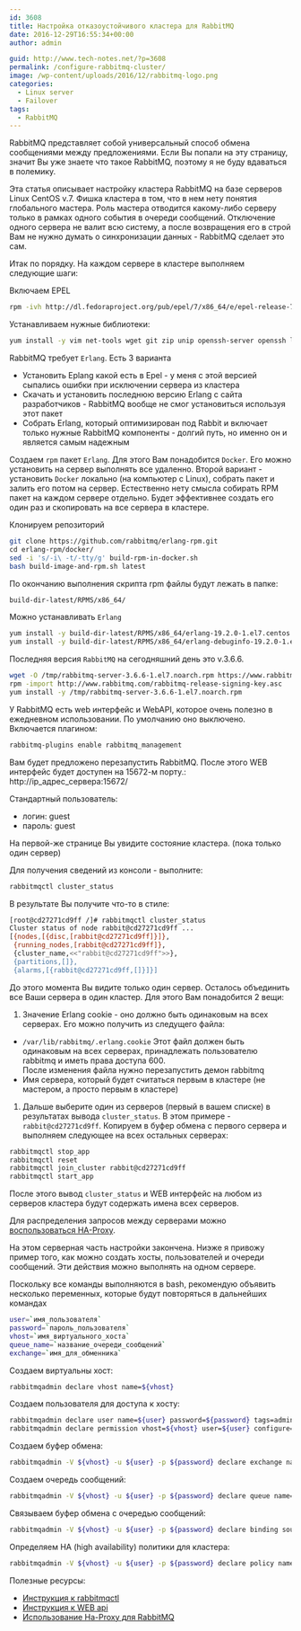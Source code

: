```yaml
---
id: 3608
title: Настройка отказоустойчивого кластера для RabbitMQ
date: 2016-12-29T16:55:34+00:00
author: admin

guid: http://www.tech-notes.net/?p=3608
permalink: /configure-rabbitmq-cluster/
image: /wp-content/uploads/2016/12/rabbitmq-logo.png
categories:
  - Linux server
  - Failover
tags:
  - RabbitMQ
---
```

RabbitMQ представляет собой универсальный способ обмена сообщениями между предложениями. Если Вы попали на эту страницу, значит Вы уже знаете что такое RabbitMQ, поэтому я не буду вдаваться в полемику.

Эта статья описывает настройку кластера RabbitMQ на базе серверов Linux CentOS v.7. Фишка кластера в том, что в нем нету понятия глобального мастера. Роль мастера отводится какому-либо серверу только в рамках одного события в очереди сообщений. Отключение одного сервера не валит всю систему, а после возвращения его в строй Вам не нужно думать о синхронизации данных - RabbitMQ сделает это сам.  

Итак по порядку. На каждом сервере в кластере выполняем следующие шаги:

Включаем EPEL

```bash
rpm -ivh http://dl.fedoraproject.org/pub/epel/7/x86_64/e/epel-release-7-8.noarch.rpm
```

Устанавливаем нужные библиотеки:

```bash
yum install -y vim net-tools wget git zip unip openssh-server openssh logrotate socat
```

RabbitMQ требует `Erlang`. Есть 3 варианта
  * Установить Eplang какой есть в Epel - у меня с этой версией сыпались ошибки при исключении сервера из кластера
  * Скачать и установить последнюю версию Erlang с сайта разработчиков - RabbitMQ вообще не смог установиться используя этот пакет
  * Собрать Erlang, который оптимизирован под Rabbit и включает только нужные RabbitMQ компоненты - долгий путь, но именно он и является самым надежным

Создаем `rpm` пакет `Erlang`. Для этого Вам понадобится `Docker`. Его можно установить на сервер выполнять все удаленно. Второй вариант - установить `Docker` локально (на компьютер с Linux), собрать пакет и залить его потом на сервер. Естественно нету смысла собирать RPM пакет на каждом сервере отдельно. Будет эффективнее создать его один раз и скопировать на все сервера в кластере.

Клонируем репозиторий

```bash
git clone https://github.com/rabbitmq/erlang-rpm.git  
сd erlang-rpm/docker/  
sed -i 's/-i\ -t/-tty/g' build-rpm-in-docker.sh  
bash build-image-and-rpm.sh latest
```

По окончанию выполнения скрипта rpm файлы будут лежать в папке:

```bash
build-dir-latest/RPMS/x86_64/
```

Можно устанавливать `Erlang`

```bash
yum install -y build-dir-latest/RPMS/x86_64/erlang-19.2.0-1.el7.centos.x86_64.rpm  
yum install -y build-dir-latest/RPMS/x86_64/erlang-debuginfo-19.2.0-1.el7.centos.x86_64.rpm
```

Последняя версия `RabbitMQ` на сегодняшний день это v.3.6.6.

```bash
wget -O /tmp/rabbitmq-server-3.6.6-1.el7.noarch.rpm https://www.rabbitmq.com/releases/rabbitmq-server/v3.6.6/rabbitmq-server-3.6.6-1.el7.noarch.rpm -no-check-certificate  
rpm -import http://www.rabbitmq.com/rabbitmq-release-signing-key.asc  
yum install -y /tmp/rabbitmq-server-3.6.6-1.el7.noarch.rpm
```

<center>
  <div id="gads">
  </div>
</center>

У RabbitMQ есть web интерфейс и WebAPI, которое очень полезно в ежедневном использовании. По умолчанию оно выключено. Включается плагином:

```bash
rabbitmq-plugins enable rabbitmq_management
```

Вам будет предложено перезапустить RabbitMQ. После этого WEB интерфейс будет доступен на 15672-м порту.:  
http://ip_адрес_сервера:15672/

Стандартный пользователь:
  * логин: guest
  * пароль: guest

На первой-же странице Вы увидите состояние кластера. (пока только один сервер)

Для получения сведений из консоли - выполните:

```bash
rabbitmqctl cluster_status
```

В результате Вы получите что-то в стиле:

```bash
[root@cd27271cd9ff /]# rabbitmqctl cluster_status
Cluster status of node rabbit@cd27271cd9ff ...
[{nodes,[{disc,[rabbit@cd27271cd9ff]}]},
 {running_nodes,[rabbit@cd27271cd9ff]},
 {cluster_name,<<"rabbit@cd27271cd9ff">>},
 {partitions,[]},
 {alarms,[{rabbit@cd27271cd9ff,[]}]}]
```


До этого момента Вы видите только один сервер. Осталось объединить все Ваши сервера в один кластер. Для этого Вам понадобится 2 вещи:
1. Значение Erlang cookie - оно должно быть одинаковым на всех серверах. Его можно получить из следущего файла:
  * `/var/lib/rabbitmq/.erlang.cookie`
Этот файл должен быть одинаковым на всех серверах, принадлежать пользователю rabbitmq и иметь права доступа 600.  
После изменения файла нужно перезапустить демон rabbitmq</li>
  * Имя сервера, который будет считаться первым в кластере (не мастером, а просто первым в кластере)</ol>

1. Дальше выберите один из серверов (первый в вашем списке) в результатах вывода `cluster_status`. В этом примере - `rabbit@cd27271cd9ff`. Копируем в буфер обмена с первого сервера и выполняем следующее на всех остальных серверах:
```bash
rabbitmqctl stop_app  
rabbitmqctl reset  
rabbitmqctl join_cluster rabbit@cd27271cd9ff
rabbitmqctl start_app
```
После этого вывод `cluster_status` и WEB интерфейс на любом из серверов кластера будут содержать имена всех серверов.

Для распределения запросов между серверами можно [воспользоваться HA-Proxy](http://haproxy.tech-notes.net/use-ha-proxy-rabbitmq/).

На этом серверная часть настройки закончена. Ниэже я привожу пример того, как можно создать хосты, пользователей и очереди сообщений. Эти действия можно выполнять на одном сервере.

Поскольку все команды выполняются в bash, рекомендую объявить несколько переменных, которые будут повторяться в дальнейших командах
```bash
user=`имя_пользователя`  
password=`пароль_пользователя`  
vhost=`имя_виртуального_хоста`  
queue_name=`название_очереди_сообщений`  
exchange=`имя_для_обменника`
```

Создаем виртуальны хост:
```bash
rabbitmqadmin declare vhost name=${vhost}
```

Создаем пользователя для доступа к хосту:
```bash
rabbitmqadmin declare user name=${user} password=${password} tags=administrator  
rabbitmqadmin declare permission vhost=${vhost} user=${user} configure=`.\*` write=`.\*` read=`.*`
```

Создаем буфер обмена:
```bash
rabbitmqadmin -V ${vhost} -u ${user} -p ${password} declare exchange name=${exchange} type=fanout
```

Создаем очередь сообщений:
```bash
rabbitmqadmin -V ${vhost} -u ${user} -p ${password} declare queue name=${queue_name} durable=true
```

Связываем буфер обмена с очередью сообщений:
```bash
rabbitmqadmin -V ${vhost} -u ${user} -p ${password} declare binding source=${exchange} destination_type=queue destination=${queue_name}
```

Определяем HA (high availability) политики для кластера:
```bash
rabbitmqadmin -V ${vhost} -u ${user} -p ${password} declare policy name=ha_all pattern=`.*` definition='{`ha-mode`:`all`,`ha-sync-mode`:`automatic`}' apply-to=all
```

Полезные ресурсы:
  * [Инструкция к rabbitmqctl](https://www.rabbitmq.com/man/rabbitmqctl.1.man.html)
  * [Инструкция к WEB api](https://raw.githack.com/rabbitmq/rabbitmq-management/rabbitmq_v3_6_6/priv/www/api/index.html)
  * [Использование Ha-Proxy для RabbitMQ](http://haproxy.tech-notes.net/use-ha-proxy-rabbitmq/)
